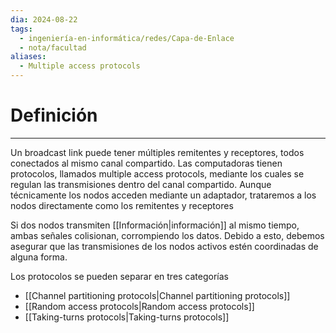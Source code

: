 ```yaml
---
dia: 2024-08-22
tags:
  - ingeniería-en-informática/redes/Capa-de-Enlace
  - nota/facultad
aliases:
  - Multiple access protocols
---
```

# Definición
---
Un broadcast link puede tener múltiples remitentes y receptores, todos conectados al mismo canal compartido. Las computadoras tienen protocolos, llamados multiple access protocols, mediante los cuales se regulan las transmisiones dentro del canal compartido. Aunque técnicamente los nodos acceden mediante un adaptador, trataremos a los nodos directamente como los remitentes y receptores

Si dos nodos transmiten [[Información|información]] al mismo tiempo, ambas señales colisionan, corrompiendo los datos. Debido a esto, debemos asegurar que las transmisiones de los nodos activos estén coordinadas de alguna forma.

Los protocolos se pueden separar en tres categorías
* [[Channel partitioning protocols|Channel partitioning protocols]]
* [[Random access protocols|Random access protocols]]
* [[Taking-turns protocols|Taking-turns protocols]]